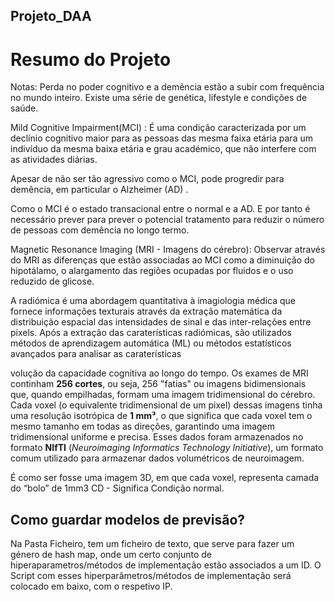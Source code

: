 ## Projeto_DAA

# Resumo do Projeto
Notas: Perda no poder cognitivo e a demência estão a subir com frequência no mundo inteiro. Existe uma série de genética, lifestyle e condições de saúde. 

Mild Cognitive Impairment(MCI) : É uma condição caracterizada por um declínio cognitivo maior para as pessoas das mesma faixa etária para um indivíduo da mesma baixa etária e grau académico, que não interfere com as atividades diárias. 

Apesar de não ser tão agressivo como o MCI, pode progredir para demência, em particular o Alzheimer (AD) . 

Como o MCI é o estado transacional entre o normal e a AD. E por tanto é necessário prever para prever o potencial tratamento para reduzir o número de pessoas com demência no longo termo. 

Magnetic Resonance Imaging (MRI - Imagens do cérebro): Observar através do MRI as diferenças que estão associadas ao MCI como a diminuição do hipotálamo, o alargamento das regiões ocupadas por fluidos e o uso reduzido de glicose. 

A radiómica é uma abordagem quantitativa à imagiologia médica que fornece informações texturais através da extração matemática da distribuição espacial das intensidades de sinal e das inter-relações entre pixels. Após a extração das caraterísticas radiómicas, são utilizados métodos de aprendizagem automática (ML) ou métodos estatísticos avançados para analisar as caraterísticas

volução da capacidade cognitiva ao longo do tempo. 
Os exames de MRI continham **256 cortes**, ou seja, 256 "fatias" ou imagens bidimensionais que, quando empilhadas, formam uma imagem tridimensional do cérebro. Cada voxel (o equivalente tridimensional de um pixel) dessas imagens tinha uma resolução isotrópica de **1 mm³**, o que significa que cada voxel tem o mesmo tamanho em todas as direções, garantindo uma imagem tridimensional uniforme e precisa. Esses dados foram armazenados no formato **NIfTI** (*Neuroimaging Informatics Technology Initiative*), um formato comum utilizado para armazenar dados volumétricos de neuroimagem.

É como ser fosse uma imagem 3D, em que cada voxel, representa camada do “bolo” de 1mm3
CD - Significa Condição normal. 

## Como guardar modelos de previsão? 
Na Pasta Ficheiro, tem um ficheiro de texto, que serve para fazer um género de hash map, onde um certo conjunto de hiperaparametros/métodos de implementação estão associados a um ID. O Script com esses hiperparâmetros/métodos de implementação será colocado em baixo, com o respetivo IP. 